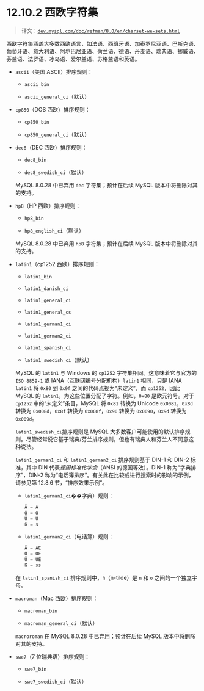 # 12.10.2 西欧字符集

> 译文：[`dev.mysql.com/doc/refman/8.0/en/charset-we-sets.html`](https://dev.mysql.com/doc/refman/8.0/en/charset-we-sets.html)

西欧字符集涵盖大多数西欧语言，如法语、西班牙语、加泰罗尼亚语、巴斯克语、葡萄牙语、意大利语、阿尔巴尼亚语、荷兰语、德语、丹麦语、瑞典语、挪威语、芬兰语、法罗语、冰岛语、爱尔兰语、苏格兰语和英语。

+   `ascii`（美国 ASCII）排序规则：

    +   `ascii_bin`

    +   `ascii_general_ci`（默认）

+   `cp850`（DOS 西欧）排序规则：

    +   `cp850_bin`

    +   `cp850_general_ci`（默认）

+   `dec8`（DEC 西欧）排序规则：

    +   `dec8_bin`

    +   `dec8_swedish_ci`（默认）

    MySQL 8.0.28 中已弃用 `dec` 字符集；预计在后续 MySQL 版本中将删除对其的支持。

+   `hp8`（HP 西欧）排序规则：

    +   `hp8_bin`

    +   `hp8_english_ci`（默认）

    MySQL 8.0.28 中已弃用 `hp8` 字符集；预计在后续 MySQL 版本中将删除对其的支持。

+   `latin1`（cp1252 西欧）排序规则：

    +   `latin1_bin`

    +   `latin1_danish_ci`

    +   `latin1_general_ci`

    +   `latin1_general_cs`

    +   `latin1_german1_ci`

    +   `latin1_german2_ci`

    +   `latin1_spanish_ci`

    +   `latin1_swedish_ci`（默认）

    MySQL 的 `latin1` 与 Windows 的 `cp1252` 字符集相同。这意味着它与官方的 `ISO 8859-1` 或 IANA（互联网编号分配机构）`latin1` 相同，只是 IANA `latin1` 将 `0x80` 到 `0x9f` 之间的代码点视为“未定义”，而 `cp1252`，因此 MySQL 的 `latin1`，为这些位置分配了字符。例如，`0x80` 是欧元符号。对于 `cp1252` 中的“未定义”条目，MySQL 将 `0x81` 转换为 Unicode `0x0081`，`0x8d` 转换为 `0x008d`，`0x8f` 转换为 `0x008f`，`0x90` 转换为 `0x0090`，`0x9d` 转换为 `0x009d`。

    `latin1_swedish_ci`排序规则是 MySQL 大多数客户可能使用的默认排序规则。尽管经常说它基于瑞典/芬兰排序规则，但也有瑞典人和芬兰人不同意这种说法。

    `latin1_german1_ci` 和 `latin1_german2_ci` 排序规则基于 DIN-1 和 DIN-2 标准，其中 DIN 代表*德国标准化学会*（ANSI 的德国等效）。DIN-1 称为“字典排序”，DIN-2 称为“电话簿排序”。有关此在比较或进行搜索时的影响的示例，请参见第 12.8.6 节，“排序效果示例”。

    +   `latin1_german1_ci`��字典）规则：

        ```sql
        Ä = A
        Ö = O
        Ü = U
        ß = s
        ```

    +   `latin1_german2_ci`（电话簿）规则：

        ```sql
        Ä = AE
        Ö = OE
        Ü = UE
        ß = ss
        ```

    在 `latin1_spanish_ci` 排序规则中，`ñ`（n-tilde）是 `n` 和 `o` 之间的一个独立字母。

+   `macroman`（Mac 西欧）排序规则：

    +   `macroman_bin`

    +   `macroman_general_ci`（默认）

    `macroroman` 在 MySQL 8.0.28 中已弃用；预计在后续 MySQL 版本中将删除对其的支持。

+   `swe7`（7 位瑞典语）排序规则：

    +   `swe7_bin`

    +   `swe7_swedish_ci`（默认）
